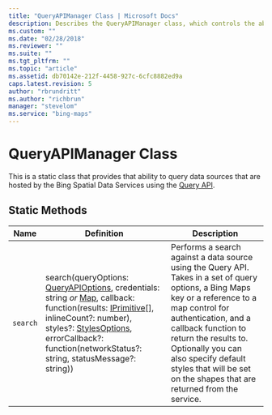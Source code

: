 ```yaml
---
title: "QueryAPIManager Class | Microsoft Docs"
description: Describes the QueryAPIManager class, which controls the ability to query Bing Spatial Data Services data sources, and details its static methods.
ms.custom: ""
ms.date: "02/28/2018"
ms.reviewer: ""
ms.suite: ""
ms.tgt_pltfrm: ""
ms.topic: "article"
ms.assetid: db70142e-212f-4458-927c-6cfc8882ed9a
caps.latest.revision: 5
author: "rbrundritt"
ms.author: "richbrun"
manager: "stevelom"
ms.service: "bing-maps"
---
```


# QueryAPIManager Class

This is a static class that provides that ability to query data sources that are hosted by the Bing Spatial Data Services using the [Query API](../../../spatial-data-services/query-api/index.md).

## Static Methods

Name                   | Definition  | Description
---------------------- | ----------- | ---------------------------
`search`               | search(queryOptions: [QueryAPIOptions](queryapioptions-object.md), credentials: string _or_ [Map](../../map-control-api/map-class.md), callback: function(results: [IPrimitive](../../map-control-api/iprimitive-class.md)[], inlineCount?: number), styles?: [StylesOptions](../../map-control-api/stylesoptions-object.md), errorCallback?: function(networkStatus?: string, statusMessage?: string)) | Performs a search against a data source using the Query API. Takes in a set of query options, a Bing Maps key or a reference to a map control for authentication, and a callback function to return the results to. Optionally you can also specify default styles that will be set on the shapes that are returned from the service.
